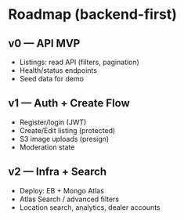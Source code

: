 # Roadmap (backend-first)
## v0 — API MVP
- Listings: read API (filters, pagination)
- Health/status endpoints
- Seed data for demo

## v1 — Auth + Create Flow
- Register/login (JWT)
- Create/Edit listing (protected)
- S3 image uploads (presign)
- Moderation state

## v2 — Infra + Search
- Deploy: EB + Mongo Atlas
- Atlas Search / advanced filters
- Location search, analytics, dealer accounts
